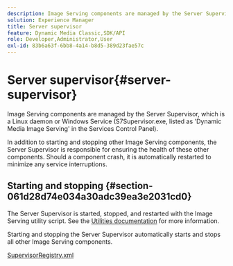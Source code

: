 ```yaml
---
description: Image Serving components are managed by the Server Supervisor, which is a Linux daemon or Windows Service (S7Supervisor.exe, listed as 'Dynamic Media Image Serving' in the Services Control Panel).
solution: Experience Manager
title: Server supervisor
feature: Dynamic Media Classic,SDK/API
role: Developer,Administrator,User
exl-id: 83b6a63f-6bb8-4a14-b8d5-389d23fae57c
---
```

# Server supervisor{#server-supervisor}

Image Serving components are managed by the Server Supervisor, which is a Linux daemon or Windows Service (S7Supervisor.exe, listed as 'Dynamic Media Image Serving' in the Services Control Panel).

In addition to starting and stopping other Image Serving components, the Server Supervisor is responsible for ensuring the health of these other components. Should a component crash, it is automatically restarted to minimize any service interruptions.

## Starting and stopping {#section-061d28d74e034a30adc39ea3e2031cd0}

The Server Supervisor is started, stopped, and restarted with the Image Serving utility script. See the [Utilities documentation](../../../is-api/is-utils/utilities/c-location-of-utilities.md#concept-bae61e53344449af978502cac6be8b5f) for more information.

Starting and stopping the Server Supervisor automatically starts and stops all other Image Serving components.

[SupervisorRegistry.xml](../../../is-api/image-serving-api-ref/c-configuration-and-administration/r-server-configuration-files/r-supervisorregistry.md#reference-b55f37a7a7a044d19c1722f5130906c6)
